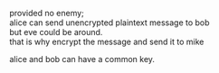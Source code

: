 provided no enemy;  
alice can send unencrypted plaintext message to bob  
but eve could be around.  
that is why encrypt the message and send it to mike  

  
alice and bob can have a common key.
